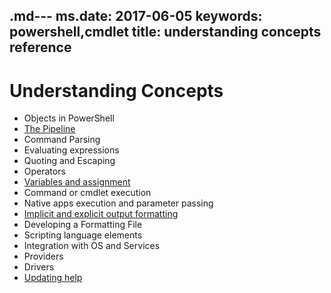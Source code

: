 .md---
ms.date:  2017-06-05
keywords:  powershell,cmdlet
title:  understanding concepts reference
---

# Understanding Concepts

*  Objects in PowerShell  
*  [The Pipeline](./fundamental/understanding-the-windows-powershell-pipeline.md)
*  Command Parsing
*  Evaluating expressions
*  Quoting and Escaping
*  Operators
*  [Variables and assignment](./fundamental/using-variables-to-store-objects.md)
*  Command or cmdlet execution
*  Native apps execution and parameter passing
*  [Implicit and explicit output formatting](../cookbooks/using-format-commands-to-change-output-view.md)
*  Developing a Formatting File
*  Scripting language elements
*  Integration with OS and Services
*  Providers
*  Drivers
*  [Updating help](http://go.microsoft.com/fwlink/?LinkID=821524)

